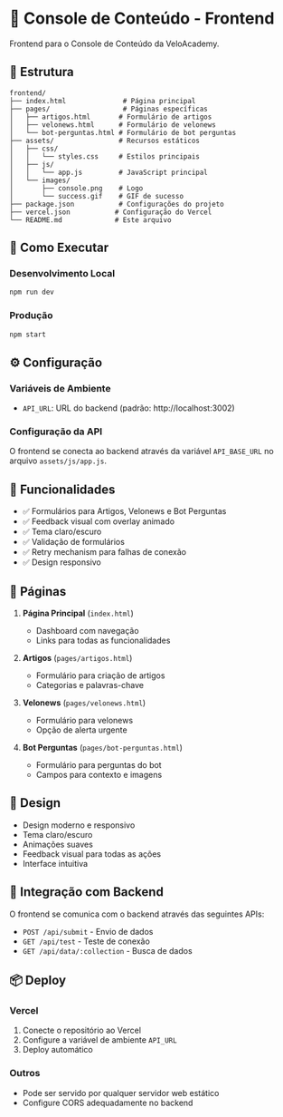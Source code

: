 # 🎨 Console de Conteúdo - Frontend

Frontend para o Console de Conteúdo da VeloAcademy.

## 📁 Estrutura

```
frontend/
├── index.html              # Página principal
├── pages/                  # Páginas específicas
│   ├── artigos.html       # Formulário de artigos
│   ├── velonews.html      # Formulário de velonews
│   └── bot-perguntas.html # Formulário de bot perguntas
├── assets/                # Recursos estáticos
│   ├── css/
│   │   └── styles.css     # Estilos principais
│   ├── js/
│   │   └── app.js         # JavaScript principal
│   └── images/
│       ├── console.png    # Logo
│       └── success.gif    # GIF de sucesso
├── package.json           # Configurações do projeto
├── vercel.json           # Configuração do Vercel
└── README.md             # Este arquivo
```

## 🚀 Como Executar

### Desenvolvimento Local
```bash
npm run dev
```

### Produção
```bash
npm start
```

## ⚙️ Configuração

### Variáveis de Ambiente
- `API_URL`: URL do backend (padrão: http://localhost:3002)

### Configuração da API
O frontend se conecta ao backend através da variável `API_BASE_URL` no arquivo `assets/js/app.js`.

## 🔧 Funcionalidades

- ✅ Formulários para Artigos, Velonews e Bot Perguntas
- ✅ Feedback visual com overlay animado
- ✅ Tema claro/escuro
- ✅ Validação de formulários
- ✅ Retry mechanism para falhas de conexão
- ✅ Design responsivo

## 📱 Páginas

1. **Página Principal** (`index.html`)
   - Dashboard com navegação
   - Links para todas as funcionalidades

2. **Artigos** (`pages/artigos.html`)
   - Formulário para criação de artigos
   - Categorias e palavras-chave

3. **Velonews** (`pages/velonews.html`)
   - Formulário para velonews
   - Opção de alerta urgente

4. **Bot Perguntas** (`pages/bot-perguntas.html`)
   - Formulário para perguntas do bot
   - Campos para contexto e imagens

## 🎨 Design

- Design moderno e responsivo
- Tema claro/escuro
- Animações suaves
- Feedback visual para todas as ações
- Interface intuitiva

## 🔗 Integração com Backend

O frontend se comunica com o backend através das seguintes APIs:

- `POST /api/submit` - Envio de dados
- `GET /api/test` - Teste de conexão
- `GET /api/data/:collection` - Busca de dados

## 📦 Deploy

### Vercel
1. Conecte o repositório ao Vercel
2. Configure a variável de ambiente `API_URL`
3. Deploy automático

### Outros
- Pode ser servido por qualquer servidor web estático
- Configure CORS adequadamente no backend
